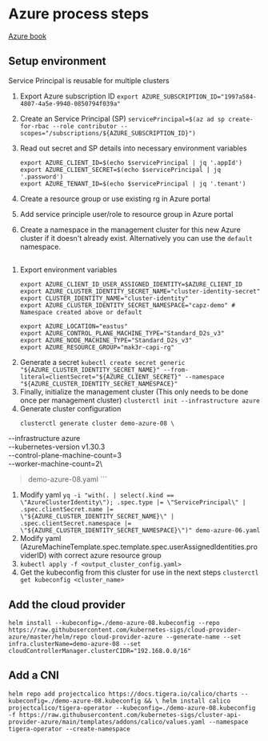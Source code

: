 # Azure process steps
[Azure book](https://cluster-api.sigs.k8s.io/user/quick-start.html)

## Setup environment 
Service Principal is reusable for multiple clusters

1. Export Azure subscription ID
    `export AZURE_SUBSCRIPTION_ID="1997a584-4807-4a5e-9940-0850794f039a"`

1. Create an Service Principal (SP) 
    `servicePrincipal=$(az ad sp create-for-rbac --role contributor --scopes="/subscriptions/${AZURE_SUBSCRIPTION_ID}")`

1. Read out secret and SP details into necessary environment variables
    ```
    export AZURE_CLIENT_ID=$(echo $servicePrincipal | jq '.appId')
    export AZURE_CLIENT_SECRET=$(echo $servicePrincipal | jq '.password')
    export AZURE_TENANT_ID=$(echo $servicePrincipal | jq '.tenant')
    ```
1. Create a resource group or use existing rg in Azure portal
1. Add service principle user/role to resource group in Azure portal
1. Create a namespace in the management cluster for this new Azure cluster if it doesn't already exist. Alternatively you can use the `default` namespace. 
## 
1. Export environment variables
    ```
    export AZURE_CLIENT_ID_USER_ASSIGNED_IDENTITY=$AZURE_CLIENT_ID 
    export AZURE_CLUSTER_IDENTITY_SECRET_NAME="cluster-identity-secret"
    export CLUSTER_IDENTITY_NAME="cluster-identity"
    export AZURE_CLUSTER_IDENTITY_SECRET_NAMESPACE="capz-demo" # Namespace created above or default

    export AZURE_LOCATION="eastus"
    export AZURE_CONTROL_PLANE_MACHINE_TYPE="Standard_D2s_v3"
    export AZURE_NODE_MACHINE_TYPE="Standard_D2s_v3"
    export AZURE_RESOURCE_GROUP="mak3r-capi-rg"
    ```
1. Generate a secret
    `kubectl create secret generic "${AZURE_CLUSTER_IDENTITY_SECRET_NAME}" --from-literal=clientSecret="${AZURE_CLIENT_SECRET}" --namespace "${AZURE_CLUSTER_IDENTITY_SECRET_NAMESPACE}"`
1. Finally, initialize the management cluster (This only needs to be done once per management cluster)
    `clusterctl init --infrastructure azure`
1. Generate cluster configuration
    ```
    clusterctl generate cluster demo-azure-08 \
  --infrastructure azure \
  --kubernetes-version v1.30.3 \
  --control-plane-machine-count=3 \
  --worker-machine-count=2\
  > demo-azure-08.yaml
    ```
1. Modify yaml
    `yq -i "with(. | select(.kind == \"AzureClusterIdentity\"); .spec.type |= \"ServicePrincipal\" | .spec.clientSecret.name |= \"${AZURE_CLUSTER_IDENTITY_SECRET_NAME}\" | .spec.clientSecret.namespace |= \"${AZURE_CLUSTER_IDENTITY_SECRET_NAMESPACE}\")" demo-azure-06.yaml`
1. Modify yaml (AzureMachineTemplate.spec.template.spec.userAssignedIdentities.providerID) with correct azure resource group
1. `kubectl apply -f <output_cluster_config.yaml>`
1. Get the kubeconfig from this cluster for use in the next steps
    `clusterctl get kubeconfig <cluster_name>`

## Add the cloud provider
`helm install --kubeconfig=./demo-azure-08.kubeconfig --repo https://raw.githubusercontent.com/kubernetes-sigs/cloud-provider-azure/master/helm/repo cloud-provider-azure --generate-name --set infra.clusterName=demo-azure-08 --set cloudControllerManager.clusterCIDR="192.168.0.0/16"`

## Add a CNI
`helm repo add projectcalico https://docs.tigera.io/calico/charts --kubeconfig=./demo-azure-08.kubeconfig && \
helm install calico projectcalico/tigera-operator --kubeconfig=./demo-azure-08.kubeconfig -f https://raw.githubusercontent.com/kubernetes-sigs/cluster-api-provider-azure/main/templates/addons/calico/values.yaml --namespace tigera-operator --create-namespace`
